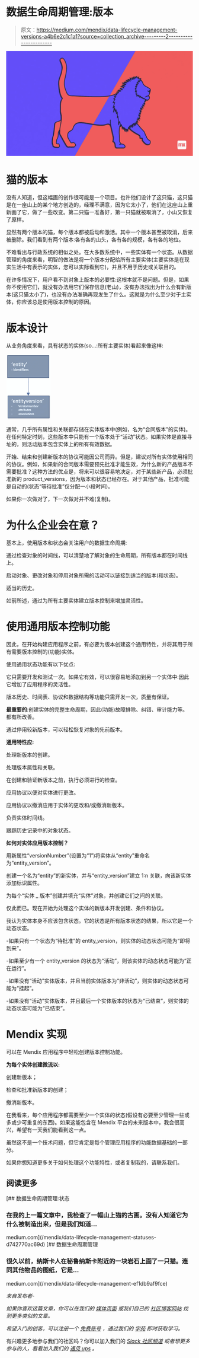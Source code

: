 # 数据生命周期管理:版本

> 原文：<https://medium.com/mendix/data-lifecycle-management-versions-a4b6e2c1c1a1?source=collection_archive---------2----------------------->

![](img/2b8634e8e20b06bfcfac4d6e5adc8457.png)

# 猫的版本

没有人知道，但这幅画的创作很可能是一个项目。也许他们设计了这只猫，这只猫是在一座山上的某个地方创造的，经理不满意，因为它太小了，他们在这座山上重新画了它，做了一些改变。第二只猫一准备好，第一只猫就被取消了，小山又恢复了原样。

显然有两个版本的猫，每个版本都被启动和激活。其中一个版本甚至被取消，后来被删除。我们看到有两个版本:各有各的山头，各有各的规模，各有各的地位。

不难看出与行政系统的相似之处。在大多数系统中，一些实体有一个状态。从数据管理的角度来看，明智的做法是将一个版本分配给所有主要实体(主要实体是在现实生活中有表示的实体，您可以实际看到它)，并且不用于历史或关联目的。

在许多情况下，用户看不到对象上版本的必要性:这根本就不是问题。但是，如果你不使用它们，就没有办法用它们保存信息(老山)，没有办法找出为什么会有新版本(这只猫太小了)，也没有办法准确再现发生了什么。这就是为什么至少对于主实体，你应该总是使用版本控制的原因。

# 版本设计

从业务角度来看，具有状态的实体(so…:所有主要实体)看起来像这样:

![](img/29589bf688793aa9c0b7d7866c4b13a1.png)

通常，几乎所有属性和关联都存储在实体版本中(例如，名为“合同版本”的实体)。在任何特定时刻，这些版本中只能有一个版本处于“活动”状态。如果实体是直接寻址的，则活动版本包含实体上的所有有效数据。

开始、结束和创建新版本的协议可能因公司而异。但是，建议对所有实体使用相同的协议。例如，如果新的合同版本需要预先批准才能生效，为什么新的产品版本不需要批准？这种方法的优点是，将来可以很容易地决定，对于某些新产品，必须批准新的 product_versions，因为版本和状态已经存在。对于其他产品，批准可能是自动的(状态“等待批准”仅分配一小段时间)。

如果你一次做对了，下一次做对并不难(复制)。

# 为什么企业会在意？

基本上，使用版本和状态会关注用户的数据生命周期:

通过检查对象的时间线，可以清楚地了解对象的生命周期，所有版本都在时间线上。

启动对象、更改对象和停用对象所需的活动可以链接到适当的版本(和状态)。

适当的历史。

如前所述，通过为所有主要实体建立版本控制来增加灵活性。

# 使用通用版本控制功能

因此，在开始构建应用程序之前，有必要为版本创建这个通用特性，并将其用于所有需要版本控制的(功能)实体。

使用通用状态功能有以下优点:

它只需要开发和测试一次。如果它有效，可以很容易地添加到另一个实体中:因此它增加了应用程序的灵活性。

版本历史、时间表、协议和数据结构等功能只需开发一次，质量有保证。

**最重要的**:创建实体的完整生命周期，因此(功能)故障排除、纠错、审计能力等。都有所改善。

通过停用较新版本，可以轻松恢复对象的先前版本。

**通用特性应:**

处理新版本的创建。

处理版本属性和关联。

在创建和验证新版本之前，执行必须进行的检查。

应用协议以便对实体进行更改。

应用协议以撤消应用于实体的更改和/或撤消新版本。

负责实体时间线。

跟踪历史记录中的对象状态。

**如何对实体应用版本控制？**

用新属性“versionNumber”(设置为“1”)将实体从“entity”重命名为“entity_version”。

创建一个名为“entity”的新实体，并与“entity_version”建立 1:n 关联，向该新实体添加标识属性。

为每个“实体 _ 版本”创建并填充“实体”对象，并创建它们之间的关联。

仅此而已。现在开始为处理这个实体的新版本开发创建、条件和协议。

我认为实体本身不应该包含状态。它的状态是所有版本状态的结果，所以它是一个动态状态。

-如果只有一个状态为“待批准”的 entity_version，则实体的动态状态可能为“即将到来”。

-如果至少有一个 entity_version 的状态为“活动”，则该实体的动态状态可能为“正在运行”。

-如果没有“活动”实体版本，并且当前实体版本为“非活动”，则实体的动态状态可能为“挂起”。

-如果没有“活动”实体版本，并且最后一个实体版本的状态为“已结束”，则实体的动态状态可能为“已结束”。

# Mendix 实现

可以在 Mendix 应用程序中轻松创建版本控制功能。

**为每个实体创建微流以:**

创建新版本；

检查和批准新版本的创建；

撤消新版本。

在我看来，每个应用程序都需要至少一个实体的状态(假设有必要至少管理一些或多或少可重复的东西)。如果这能包含在 Mendix 平台的未来版本中，我会很高兴，希望有一天我们能看到这一点。

虽然这不是一个技术问题，但它肯定是每个管理应用程序的功能数据基础的一部分。

如果你想知道更多关于如何处理这个功能特性，或者复制我的，请联系我们。

## 阅读更多

[](/mendix/data-lifecycle-management-statuses-d742770ac69d) [## 数据生命周期管理:状态

### 在我的上一篇文章中，我检查了一幅山上猫的古画。没有人知道它为什么被制造出来，但是我们知道…

medium.com](/mendix/data-lifecycle-management-statuses-d742770ac69d) [](/mendix/data-lifecycle-management-ef1db9af9fce) [## 数据生命周期管理

### 很久以前，纳斯卡人在秘鲁纳斯卡附近的一块岩石上画了一只猫。连同其他物品的图纸，它是…

medium.com](/mendix/data-lifecycle-management-ef1db9af9fce) 

*来自发布者-*

*如果你喜欢这篇文章，你可以在我们的* [*媒体页面*](https://medium.com/mendix) *或我们自己的* [*社区博客网站*](https://developers.mendix.com/community-blog/) *找到更多类似的文章。*

*希望入门的创客，可以注册一个* [*免费账号*](https://signup.mendix.com/link/signup/?source=direct) *，通过我们的* [*学苑*](https://academy.mendix.com/link/home) *即时获取学习。*

有兴趣更多地参与我们的社区吗？你可以加入我们的 [*Slack 社区频道*](https://join.slack.com/t/mendixcommunity/shared_invite/zt-hwhwkcxu-~59ywyjqHlUHXmrw5heqpQ) *或者想更多参与的人，看看加入我们的* [*遇见 ups*](https://developers.mendix.com/meetups/#meetupsNearYou) *。*